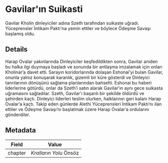 # Gavilar'ın Suikasti
Gavilar Kholin dinleyiciler adına Szeth tarafından suikaste uğradı. Yüceprensler İntikam Paktı'na yemin ettiler ve böylece Ödeşme Savaşı başlamış oldu.

## Details
Harap Ovalar yakınlarında Dinleyiciler keşfedildikten sonra, Gavilar aniden bu halka ilgi duymaya başladı ve sonunda bir antlaşma imzalamak için onları Kholinar’a davet etti. Sarayın koridorlarında dolaşan Eshonai’yi bulan Gavilar, onunla yalnız konuşarak karanlık, gizemli bir küre gösterdi ve Dinleyici tanrılarının dönüşünü sağlama planlarından bahsetti. Eshonai bu haberi liderlerine götürdü, onlar da Szeth’i satın alarak Gavilar’ın aynı gece suikasta uğramasını sağladılar. Szeth, Gavilar’ı başarılı bir şekilde öldürdü ve şehirden kaçtı. Dinleyici liderleri teslim olurken, halklarının geri kalanı Harap Ovalar’a kaçtı. Takip eden günlerde Alethi Yüceprensleri İntikam Paktı’nı ilan ettiler ve Ödeşme Savaşı’nı başlatmak üzere Harap Ovalar’a ordularını gönderdiler.

## Metadata
| Field | Value |
| ----- | ----- |
| chapter | *Kralların Yolu* Önsöz |
